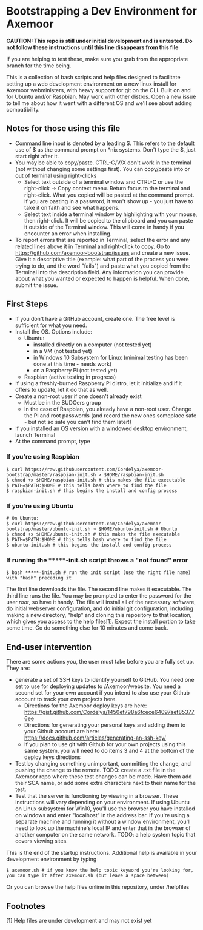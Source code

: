 # Bootstrapping a Dev Environment for Axemoor

**CAUTION: This repo is still under initial development and is untested. Do not follow these instructions until this line disappears from this file**

If you are helping to test these, make sure you grab from the appropriate branch for the time being.

This is a collection of bash scripts and help files designed to facilitate setting up a web development environment on a new linux install for Axemoor webministers, with heavy support for git on the CLI.
Built on and for Ubuntu and/or Raspbian. May work with other distros. Open a new issue to tell me about how it went with a different OS and we'll see about adding compatibility.

## Notes for those using this file
* Command line input is denoted by a leading $. This refers to the default use of $ as the command prompt on *nix systems. Don't type the $, just start right after it.
* You may be able to copy/paste. CTRL-C/V/X don't work in the terminal (not without changing some settings first). You can copy/paste into or out of terminal using right-clicks
    * Select text outside of a terminal window and CTRL-C or use the right-click -> Copy context menu. Return focus to the terminal and right-click. What you copied will be pasted at the command prompt. If you are pasting in a password, it won't show up - you just have to take it on faith and see what happens.
    * Select text inside a terminal window by highlighting with your mouse, then right-click. It will be copied to the clipboard and you can paste it outside of the Terminal window. This will come in handy if you encounter an error when installing.
* To report errors that are reported in Terminal, select the error and any related lines above it in Terminal and right-click to copy. Go to https://github.com/axemoor-bootstrap/issues and create a new issue. Give it a descriptive title (example: what part of the process you were trying to do, and the word "fails") and paste what you copied from the Terminal into the description field. Any information you can provide about what you wanted or expected to happen is helpful. When done, submit the issue.

## First Steps
* If you don't have a GitHub account, create one. The free level is sufficient for what you need.
* Install the OS. Options include:
    * Ubuntu:
         * installed directly on a computer (not tested yet)
         * in a VM (not tested yet)
         * in Windows 10 Subsystem for Linux (minimal testing has been done at this time - needs work)
         * on a Raspberry Pi (not tested yet)
    * Raspbian (active testing in progress)
* If using a freshly-burned Raspberry Pi distro, let it initialize and if it offers to update, let it do that as well. 
* Create a non-root user if one doesn't already exist
    * Must be in the SUDOers group
    * In the case of Raspbian, you already have a non-root user. Change the Pi and root passwords (and record the new ones someplace safe - but not so safe you can't find them later!)
* If you installed an OS version with a windowed desktop environment, launch Terminal
* At the command prompt, type

### If you're using Raspbian
```
$ curl https://raw.githubusercontent.com/Cordelya/axemoor-bootstrap/master/raspbian-init.sh > $HOME/raspbian-init.sh
$ chmod +x $HOME/raspbian-init.sh # this makes the file executable
$ PATH=$PATH:$HOME # this tells bash where to find the file
$ raspbian-init.sh # this begins the install and config process
````
### If you're using Ubuntu
````
# On Ubuntu:
$ curl https://raw.githubusercontent.com/Cordelya/axemoor-bootstrap/master/ubuntu-init.sh > $HOME/ubuntu-init.sh # Ubuntu
$ chmod +x $HOME/ubuntu-init.sh # this makes the file executable
$ PATH=$PATH:$HOME # this tells bash where to find the file
$ ubuntu-init.sh # this begins the install and config process
````

### If running the \*****-init.sh script throws a "not found" error

````
$ bash *****-init.sh # run the init script (use the right file name) with "bash" preceding it
````

The first line downloads the file. The second line makes it executable. The third line runs the file. You may be prompted to enter the password for the user *root*, so have it handy. The file will install all of the necessary software, do initial webserver configuration, and do initial git configuration, including making a new directory, "help" and cloning this repository to that location, which gives you access to the help files\[[1](#help)\]. Expect the install portion to take some time. Go do something else for 10 minutes and come back.

## End-user intervention
There are some actions you, the user must take before you are fully set up. They are:
* generate a set of SSH keys to identify yourself to GitHub. You need one set to use for deploying updates to /Axemoor/website. You need a second set for your own account if you intend to also use your Github account to track your own projects here.
    * Directions for the Axemoor deploy keys are here: https://gist.github.com/Cordelya/1450ef798a6fcece64097aef853776ee
    * Directions for generating your personal keys and adding them to your Github account are here: https://docs.github.com/articles/generating-an-ssh-key/
    * If you plan to use git with Github for your own projects using this same system, you will need to do items 3 and 4 at the bottom of the deploy keys directions
* Test by changing something unimportant, committing the change, and pushing the change to the remote. TODO: create a .txt file in the Axemoor repo where these test changes can be made. Have them add their SCA name, or add some extra characters next to their name for the test.
* Test that the server is functioning by viewing in a browser. These instructions will vary depending on your environment. If using Ubuntu on Linux subsystem for Win10, you'll use the browser you have installed on windows and enter "localhost" in the address bar. If you're using a separate machine and running it without a window environment, you'll need to look up the machine's local IP and enter that in the browser of another computer on the same network. TODO: a help system topic that covers viewing sites.

This is the end of the startup instructions. Additional help is available in your development environment by typing

````
$ axemoor.sh # if you know the help topic keyword you're looking for, you can type it after axemoor.sh (but leave a space between)
````

Or you can browse the help files online in this repository, under /helpfiles

## Footnotes
<a name=help />\[1\] Help files are under development and may not exist yet
